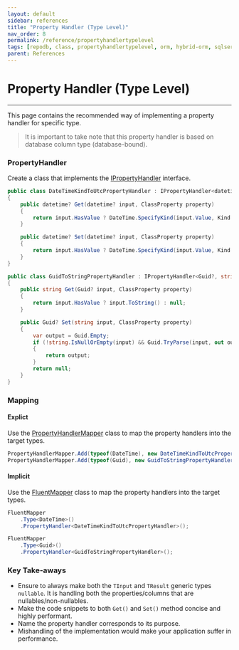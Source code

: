 ```yaml
---
layout: default
sidebar: references
title: "Property Handler (Type Level)"
nav_order: 8
permalink: /reference/propertyhandlertypelevel
tags: [repodb, class, propertyhandlertypelevel, orm, hybrid-orm, sqlserver, sqlite, mysql, postgresql]
parent: References
---
```


# Property Handler (Type Level)

---

This page contains the recommended way of implementing a property handler for specific type.

> It is important to take note that this property handler is based on database column type (database-bound).

### PropertyHandler

Create a class that implements the [IPropertyHandler](/interface/ipropertyhandler) interface.

```csharp
public class DateTimeKindToUtcPropertyHandler : IPropertyHandler<datetime?, datetime?>
{
    public datetime? Get(datetime? input, ClassProperty property)
    {
        return input.HasValue ? DateTime.SpecifyKind(input.Value, Kind.Utc) : null;
    }

    public datetime? Set(datetime? input, ClassProperty property)
    {
        return input.HasValue ? DateTime.SpecifyKind(input.Value, Kind.Unspecified) : null;
    }
}

public class GuidToStringPropertyHandler : IPropertyHandler<Guid?, string>
{
    public string Get(Guid? input, ClassProperty property)
    {
        return input.HasValue ? input.ToString() : null;
    }

    public Guid? Set(string input, ClassProperty property)
    {
        var output = Guid.Empty;
        if (!string.IsNullOrEmpty(input) && Guid.TryParse(input, out output))
        {
            return output;
        }
        return null;
    }
}
```

### Mapping

#### Explict

Use the [PropertyHandlerMapper](/mapper/propertyhandlermapper) class to map the property handlers into the target types.

```csharp
PropertyHandlerMapper.Add(typeof(DateTime), new DateTimeKindToUtcPropertyHandler());
PropertyHandlerMapper.Add(typeof(Guid), new GuidToStringPropertyHandler());
```

#### Implicit

Use the [FluentMapper](/mapper/fluentmapper) class to map the property handlers into the target types.

```csharp
FluentMapper
    .Type<DateTime>()
    .PropertyHandler<DateTimeKindToUtcPropertyHandler>();

FluentMapper
    .Type<Guid>()
    .PropertyHandler<GuidToStringPropertyHandler>();
```

### Key Take-aways

- Ensure to always make both the `TInput` and `TResult` generic types `nullable`. It is handling both the properties/columns that are nullables/non-nullables.
- Make the code snippets to both `Get()` and `Set()` method concise and highly performant.
- Name the property handler corresponds to its purpose.
- Mishandling of the implementation would make your application suffer in performance.
